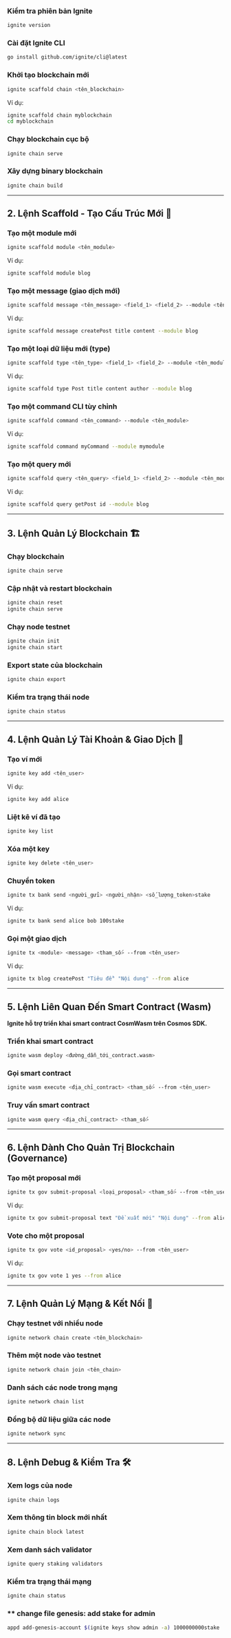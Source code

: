 
### **Kiểm tra phiên bản Ignite**
```bash
ignite version
```


### **Cài đặt Ignite CLI**
```bash
go install github.com/ignite/cli@latest
```

### **Khởi tạo blockchain mới**
```bash
ignite scaffold chain <tên_blockchain>
```
Ví dụ:
```bash
ignite scaffold chain myblockchain
cd myblockchain
```

### **Chạy blockchain cục bộ**
```bash
ignite chain serve
```

### **Xây dựng binary blockchain**
```bash
ignite chain build
```

---

## **2. Lệnh Scaffold - Tạo Cấu Trúc Mới** 🚀  

### **Tạo một module mới**
```bash
ignite scaffold module <tên_module>
```
Ví dụ:
```bash
ignite scaffold module blog
```

### **Tạo một message (giao dịch mới)**
```bash
ignite scaffold message <tên_message> <field_1> <field_2> --module <tên_module>
```
Ví dụ:
```bash
ignite scaffold message createPost title content --module blog
```

### **Tạo một loại dữ liệu mới (type)**
```bash
ignite scaffold type <tên_type> <field_1> <field_2> --module <tên_module>
```
Ví dụ:
```bash
ignite scaffold type Post title content author --module blog
```

### **Tạo một command CLI tùy chỉnh**
```bash
ignite scaffold command <tên_command> --module <tên_module>
```
Ví dụ:
```bash
ignite scaffold command myCommand --module mymodule
```

### **Tạo một query mới**
```bash
ignite scaffold query <tên_query> <field_1> <field_2> --module <tên_module>
```
Ví dụ:
```bash
ignite scaffold query getPost id --module blog
```

---

## **3. Lệnh Quản Lý Blockchain** 🏗  

### **Chạy blockchain**
```bash
ignite chain serve
```

### **Cập nhật và restart blockchain**
```bash
ignite chain reset
ignite chain serve
```

### **Chạy node testnet**
```bash
ignite chain init
ignite chain start
```

### **Export state của blockchain**
```bash
ignite chain export
```

### **Kiểm tra trạng thái node**
```bash
ignite chain status
```

---

## **4. Lệnh Quản Lý Tài Khoản & Giao Dịch** 🔑  

### **Tạo ví mới**
```bash
ignite key add <tên_user>
```
Ví dụ:
```bash
ignite key add alice
```

### **Liệt kê ví đã tạo**
```bash
ignite key list
```

### **Xóa một key**
```bash
ignite key delete <tên_user>
```

### **Chuyển token**
```bash
ignite tx bank send <người_gửi> <người_nhận> <số_lượng_token>stake
```
Ví dụ:
```bash
ignite tx bank send alice bob 100stake
```

### **Gọi một giao dịch**
```bash
ignite tx <module> <message> <tham_số> --from <tên_user>
```
Ví dụ:
```bash
ignite tx blog createPost "Tiêu đề" "Nội dung" --from alice
```

---

## **5. Lệnh Liên Quan Đến Smart Contract (Wasm)**
 **Ignite hỗ trợ triển khai smart contract CosmWasm trên Cosmos SDK.**

### **Triển khai smart contract**
```bash
ignite wasm deploy <đường_dẫn_tới_contract.wasm>
```

### **Gọi smart contract**
```bash
ignite wasm execute <địa_chỉ_contract> <tham_số> --from <tên_user>
```

### **Truy vấn smart contract**
```bash
ignite wasm query <địa_chỉ_contract> <tham_số>
```

---

## **6. Lệnh Dành Cho Quản Trị Blockchain (Governance)**
### **Tạo một proposal mới**
```bash
ignite tx gov submit-proposal <loại_proposal> <tham_số> --from <tên_user>
```
Ví dụ:
```bash
ignite tx gov submit-proposal text "Đề xuất mới" "Nội dung" --from alice
```

### **Vote cho một proposal**
```bash
ignite tx gov vote <id_proposal> <yes/no> --from <tên_user>
```
Ví dụ:
```bash
ignite tx gov vote 1 yes --from alice
```

---

## **7. Lệnh Quản Lý Mạng & Kết Nối** 🔄  

### **Chạy testnet với nhiều node**
```bash
ignite network chain create <tên_blockchain>
```

### **Thêm một node vào testnet**
```bash
ignite network chain join <tên_chain>
```

### **Danh sách các node trong mạng**
```bash
ignite network chain list
```

### **Đồng bộ dữ liệu giữa các node**
```bash
ignite network sync
```

---

## **8. Lệnh Debug & Kiểm Tra** 🛠  

### **Xem logs của node**
```bash
ignite chain logs
```

### **Xem thông tin block mới nhất**
```bash
ignite chain block latest
```

### **Xem danh sách validator**
```bash
ignite query staking validators
```

### **Kiểm tra trạng thái mạng**
```bash
ignite chain status
```

### ** change file genesis: add stake for admin
```bash
appd add-genesis-account $(ignite keys show admin -a) 1000000000stake
```